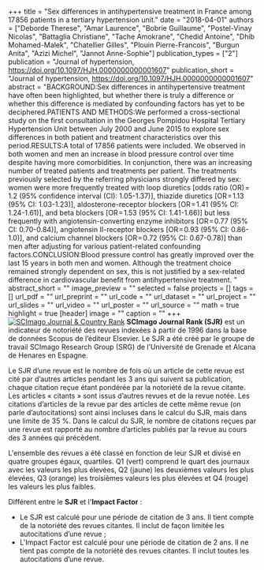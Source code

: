 +++
title = "Sex differences in antihypertensive treatment in France among 17 856 patients in a tertiary hypertension unit."
date = "2018-04-01"
authors = ["Deborde Therese", "Amar Laurence", "Bobrie Guillaume", "Postel-Vinay Nicolas", "Battaglia Christiane", "Tache Amokrane", "Chedid Antoine", "Dhib Mohamed-Malek", "Chatellier Gilles", "Plouin Pierre-Francois", "Burgun Anita", "Azizi Michel", "Jannot Anne-Sophie"]
publication_types = ["2"]
publication = "Journal of hypertension, https://doi.org/10.1097/HJH.0000000000001607"
publication_short = "Journal of hypertension, https://doi.org/10.1097/HJH.0000000000001607"
abstract = "BACKGROUND:Sex differences in antihypertensive treatment have often been highlighted, but whether there is truly a difference or whether this difference is mediated by confounding factors has yet to be deciphered.PATIENTS AND METHODS:We performed a cross-sectional study on the first consultation in the Georges Pompidou Hospital Tertiary Hypertension Unit between July 2000 and June 2015 to explore sex differences in both patient and treatment characteristics over this period.RESULTS:A total of 17 856 patients were included. We observed in both women and men an increase in blood pressure control over time despite having more comorbidities. In conjunction, there was an increasing number of treated patients and treatments per patient. The treatments previously selected by the referring physicians strongly differed by sex: women were more frequently treated with loop diuretics [odds ratio (OR) = 1.2 (95% confidence interval (CI): 1.05-1.37)], thiazide diuretics [OR = 1.13 (95% CI: 1.03-1.23)], aldosterone-receptor blockers [OR = 1.41 (95% CI: 1.24-1.61)], and beta blockers [OR = 1.53 (95% CI: 1.41-1.66)] but less frequently with angiotensin-converting enzyme inhibitors [OR = 0.77 (95% CI: 0.70-0.84)], angiotensin II-receptor blockers [OR = 0.93 (95% CI: 0.86-1.0)], and calcium channel blockers [OR = 0.72 (95% CI: 0.67-0.78)] than men after adjusting for various patient-related confounding factors.CONCLUSION:Blood pressure control has greatly improved over the last 15 years in both men and women. Although the treatment choice remained strongly dependent on sex, this is not justified by a sex-related difference in cardiovascular benefit from antihypertensive treatment. "
abstract_short = ""
image_preview = ""
selected = false
projects = []
tags = []
url_pdf = ""
url_preprint = ""
url_code = ""
url_dataset = ""
url_project = ""
url_slides = ""
url_video = ""
url_poster = ""
url_source = ""
math = true
highlight = true
[header]
image = ""
caption = ""
+++
<a href="https://www.scimagojr.com/journalsearch.php?q=23877&amp;tip=sid&amp;exact=no" title="SCImago Journal &amp; Country Rank"><img border="0" src="https://www.scimagojr.com/journal_img.php?id=23877" alt="SCImago Journal &amp; Country Rank"  /></a>
**SCImago Journal Rank (SJR)** est un indicateur de notoriété des revues indexées à partir de 1996 dans la base de données Scopus de l’éditeur Elsevier. Le SJR a été créé par le groupe de travail SCImago Research Group (SRG) de l’Université de Grenade et Alcana de Henares en Espagne.  
  
Le SJR d’une revue est le nombre de fois où un article de cette revue est cité par d’autres articles pendant les 3 ans qui suivent sa publication, chaque citation reçue étant pondérée par la notoriété de la revue citante. Les articles « citants » sont issus d’autres revues et de la revue notée. Les citations d’articles de la revue par des articles de cette même revue (on parle d’autocitations) sont ainsi incluses dans le calcul du SJR, mais dans une limite de 35 %. Dans le calcul du SJR, le nombre de citations reçues par une revue est rapporté au nombre d’articles publiés par la revue au cours des 3 années qui précèdent.  
  
L'ensemble des revues a été classé en fonction de leur SJR et divisé en quatre groupes égaux, quartiles. Q1 (vert) comprend le quart des journaux avec les valeurs les plus élevées, Q2 (jaune) les deuxièmes valeurs les plus élevées, Q3 (orange) les troisièmes valeurs les plus élevées et Q4 (rouge) les valeurs les plus faibles.  
  
Différent entre le **SJR** et l'**Impact Factor** :  
- Le SJR est calculé pour une période de citation de 3 ans. Il tient compte de la notoriété des revues citantes. Il inclut de façon limitée les autocitations d’une revue ;  
- L'Impact Factor est calculé pour une période de citation de 2 ans. Il ne tient pas compte de la notoriété des revues citantes. Il inclut toutes les autocitations d’une revue.
